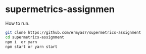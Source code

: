 # supermetrics-assignmen

How to run.

```sh
git clone https://github.com/ermyas7/supermetrics-assignment
cd supermetrics-assignment
npm i  or yarn
npm start or yarn start
```
